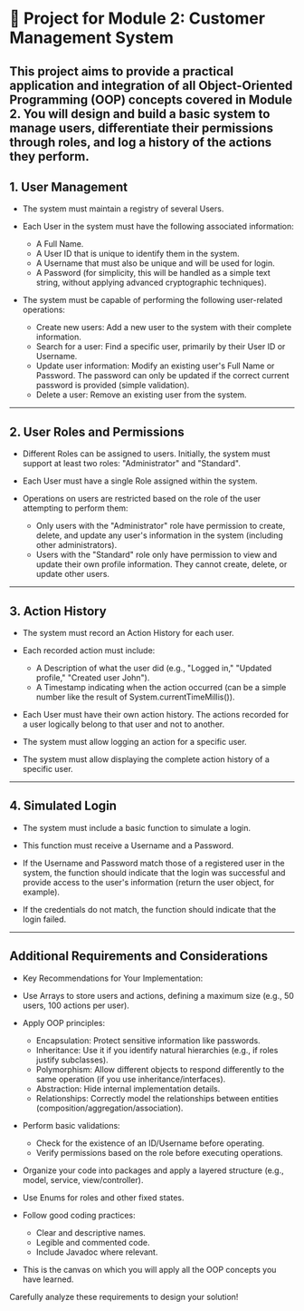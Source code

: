 # **📜 Project for Module 2: Customer Management System**
This project aims to provide a practical application and integration of 
all Object-Oriented Programming (OOP) concepts covered in Module 2. You 
will design and build a basic system to manage users, differentiate their
permissions through roles, and log a history of the actions they perform.
---

## **1. User Management**
- The system must maintain a registry of several Users.

- Each User in the system must have the following associated information:
  - A Full Name.
  - A User ID that is unique to identify them in the system.
  - A Username that must also be unique and will be used for login.
  - A Password (for simplicity, this will be handled as a simple text 
  string, without applying advanced cryptographic techniques).

- The system must be capable of performing the following user-related 
operations:
  - Create new users: Add a new user to the system with their complete 
  information.
  - Search for a user: Find a specific user, primarily by their User ID
  or Username.
  - Update user information: Modify an existing user's Full Name or 
  Password. The password can only be updated if the correct current 
  password is provided (simple validation).
  - Delete a user: Remove an existing user from the system.
---

## **2. User Roles and Permissions**
- Different Roles can be assigned to users. Initially, the system must 
support at least two roles: "Administrator" and "Standard".

- Each User must have a single Role assigned within the system.

- Operations on users are restricted based on the role of the user 
attempting to perform them:
  - Only users with the "Administrator" role have permission to create,
  delete, and update any user's information in the system 
  (including other administrators).
  - Users with the "Standard" role only have permission to view and
  update their own profile information. They cannot create, delete, or
  update other users.
---

## **3. Action History**
- The system must record an Action History for each user.

- Each recorded action must include:
  - A Description of what the user did (e.g., "Logged in," "Updated 
  profile," "Created user John").
  - A Timestamp indicating when the action occurred 
  (can be a simple number like the result of System.currentTimeMillis()).

- Each User must have their own action history. The actions recorded 
for a user logically belong to that user and not to another.

- The system must allow logging an action for a specific user.

- The system must allow displaying the complete action history of a 
specific user.

---

## **4. Simulated Login**
- The system must include a basic function to simulate a login.

- This function must receive a Username and a Password.

- If the Username and Password match those of a registered user in the 
system, the function should indicate that the login was successful and
provide access to the user's information (return the user object, for 
example).

- If the credentials do not match, the function should indicate that 
the login failed.

---

## **Additional Requirements and Considerations**
- Key Recommendations for Your Implementation:

- Use Arrays to store users and actions, defining a maximum size 
(e.g., 50 users, 100 actions per user).

- Apply OOP principles:
  - Encapsulation: Protect sensitive information like passwords.
  - Inheritance: Use it if you identify natural hierarchies 
  (e.g., if roles justify subclasses).
  - Polymorphism: Allow different objects to respond differently to 
  the same operation (if you use inheritance/interfaces).
  - Abstraction: Hide internal implementation details.
  - Relationships: Correctly model the relationships between entities 
  (composition/aggregation/association).

- Perform basic validations:
  - Check for the existence of an ID/Username before operating.
  - Verify permissions based on the role before executing operations.

- Organize your code into packages and apply a layered structure 
(e.g., model, service, view/controller).

- Use Enums for roles and other fixed states.

- Follow good coding practices:
  - Clear and descriptive names.
  - Legible and commented code.
  - Include Javadoc where relevant.

- This is the canvas on which you will apply all the OOP concepts you
have learned.

Carefully analyze these requirements to design your solution!


